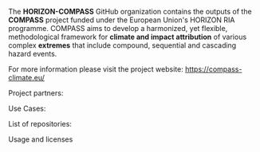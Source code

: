 The **HORIZON-COMPASS** GitHub organization contains the outputs of the **COMPASS** project funded under the European Union's HORIZON RIA programme. COMPASS aims to develop a harmonized, yet flexible, methodological framework for **climate and impact attribution** of various complex **extremes** that include compound, sequential and cascading hazard events.

For more information please visit the project website: https://compass-climate.eu/

Project partners: 

Use Cases:

List of repositories:

Usage and licenses

